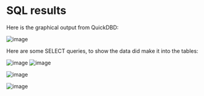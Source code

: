# SQL results

Here is the graphical output from QuickDBD:

![image](https://github.com/mark-helotie/Crowdfunding_ETL/assets/43053988/61b5dff2-fa9f-40e7-9828-d349adae6e19)

Here are some SELECT queries, to show the data did make it into the tables:

![image](https://github.com/mark-helotie/Crowdfunding_ETL/assets/43053988/e6e8c5ce-15e5-4527-be03-b5951f3c247f)  ![image](https://github.com/mark-helotie/Crowdfunding_ETL/assets/43053988/cb131020-09d8-48d4-8bb4-a5cbc0bf284c)


![image](https://github.com/mark-helotie/Crowdfunding_ETL/assets/43053988/4f10990b-cfe6-4735-b5c8-0d5e8d1f25db)


![image](https://github.com/mark-helotie/Crowdfunding_ETL/assets/43053988/6031d1b2-e9fe-4d5d-89d5-c391d853168e)






